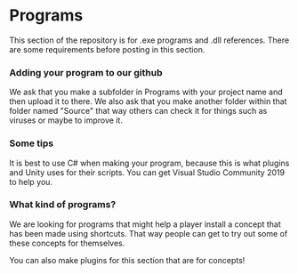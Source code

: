 # Programs

This section of the repository is for .exe programs and .dll references. There are some requirements before posting in this section.

### Adding your program to our github

We ask that you make a subfolder in Programs with your project name and then upload it to there. We also ask that you make another folder within that folder named "Source" that way others can check it for things such as viruses or maybe to improve it.

### Some tips

It is best to use C# when making your program, because this is what plugins and Unity uses for their scripts. You can get Visual Studio Community 2019 to help you.

### What kind of programs?

We are looking for programs that might help a player install a concept that has been made using shortcuts. That way people can get to try out some of these concepts for themselves.

You can also make plugins for this section that are for concepts!
